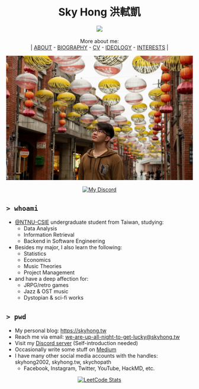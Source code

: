 <h1 align="center">Sky Hong 洪軾凱</h1>

<div align="center">

![](https://komarev.com/ghpvc/?username=skyhong2002&style=flat-square)

More about me:  
| [ABOUT](https://github.com/skyhong2002/skyhong2002/blob/master/README.md) - [BIOGRAPHY](https://github.com/skyhong2002/skyhong2002/blob/master/BIOGRAPHY.md) - [CV](https://github.com/skyhong2002/skyhong2002/blob/master/CV.md) - [IDEOLOGY](https://github.com/skyhong2002/skyhong2002/blob/master/IDEOLOGY.md) - [INTERESTS](https://github.com/skyhong2002/skyhong2002/blob/master/INTERESTS.md) |

![me](/photos/me.jpeg)

[![My Discord](https://discord-readme-badge.vercel.app/api?id=338152155619786753)](https://github.com/Zyplos/discord-readme-badge)

<!-- ![![spotify-github-profile](https://spotify-github-profile.vercel.app/api/view?uid=nq80zcv293n9jzmoref7rlp1a&cover_image=false&theme=default&show_offline=false&background_color=001483&bar_color=53b14f&bar_color_cover=false)](https://stats.fm/skyhong2002/) -->
<!-- ![Alt text](https://spotify-recently-played-readme.vercel.app/api?user=nq80zcv293n9jzmoref7rlp1a&unique={true|1|on|yes}) -->
<!-- My fav playlist https://open.spotify.com/playlist/23qd3lDD1bNPy35LbUuahz?si=379cd970281547f3 -->
    
</div>


## `> whoami`

- [@NTNU-CSIE](https://github.com/NTNU-CSIE) undergraduate student from Taiwan, studying:
    - Data Analysis
    - Information Retrieval
    - Backend in Software Engineering
- Besides my major, I also learn the following:
    - Statistics
    - Economics
    - Music Theories
    - Project Management
- and have a deep affection for:
    - JRPG/retro games
    - Jazz & OST music
    - Dystopian & sci-fi works

## `> pwd`

- My personal blog: https://skyhong.tw
- Reach me via email: we-are-up-all-night-to-get-lucky@skyhong.tw
- Visit my [Discord server](https://discord.gg/ufJDpSE4wj) (Self-introduction needed)
- Occasionally write some stuff on [Medium](https://medium.com/@skyhong2002)
- I have many other social media accounts with the handles: skyhong2002, skyhong.tw, skychopath
    - Facebook, Instagram, Twitter, YouTube, HackMD, etc.

<div align="center">

<!-- ![GitHub stats](https://github-readme-stats.vercel.app/api?username=skyhong2002&show_icons=true&locale=en) -->
<!-- [![GitHub Streak](https://github-readme-streak-stats.herokuapp.com?user=skyhong2002&fire=001484&ring=001484&currStreakLabel=001484)](https://git.io/streak-stats) -->
[![LeetCode Stats](https://leetcard.jacoblin.cool/skyhong2002?theme=nord&font=Urbanist&ext=activity)](https://leetcode.com/skyhong2002/)
<!-- [![](https://kaggle-card.chienhsiang-hung.eu.org/api/svg-allround?skyhong2002)](https://github.com/chienhsiang-hung/kaggle-profile-summary-card) -->
<!-- ![Top used Langs](https://github-readme-stats.vercel.app/api/top-langs/?username=skyhong2002&hide=html&langs_count=10&layout=compact) -->
    
</div>

